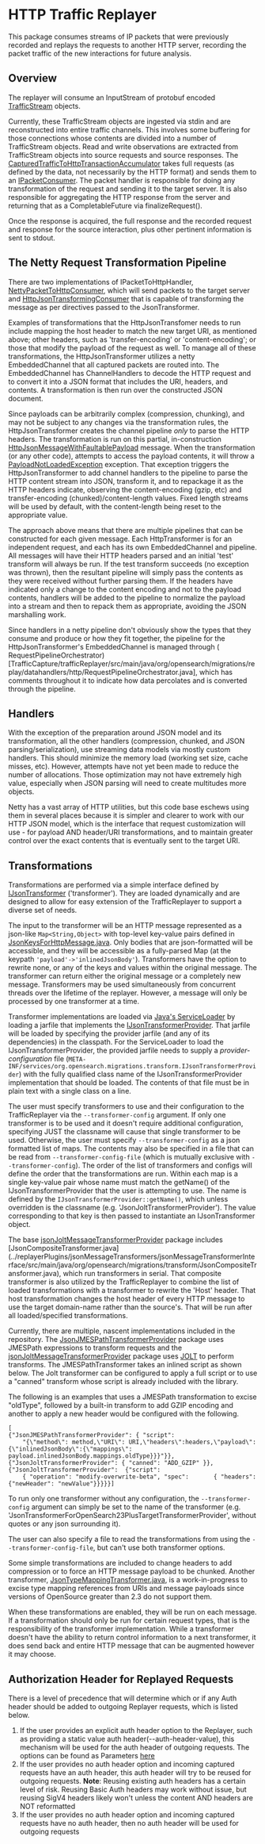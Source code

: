 # HTTP Traffic Replayer

This package consumes streams of IP packets that were previously recorded and replays the requests to another HTTP
server, recording the packet traffic of the new interactions for future analysis.

## Overview

The replayer will consume an InputStream of protobuf
encoded [TrafficStream](../captureProtobufs/src/main/proto/TrafficCaptureStream.proto) objects.

Currently, these TrafficStream objects are ingested via stdin and are reconstructed into entire traffic channels. This
involves some buffering for those connections whose contents are divided into a number of TrafficStream objects.
Read and write observations are extracted from TrafficStream objects into source requests and source responses.
The [CapturedTrafficToHttpTransactionAccumulator](src/main/java/org/opensearch/migrations/replay/CapturedTrafficToHttpTransactionAccumulator.java)
takes full requests (as defined by the data, not necessarily by the HTTP format) and sends them to
an [IPacketConsumer](src/main/java/org/opensearch/migrations/replay/datahandlers/IPacketConsumer.java). The packet handler is
responsible for doing
any transformation of the request and sending it to the target server. It is also responsible for aggregating the HTTP
response from the server and returning that as a CompletableFuture via finalizeRequest().

Once the response is acquired, the full response and the recorded request and response for the source interaction, plus
other pertinent information is sent to stdout.

## The Netty Request Transformation Pipeline

There are two implementations of
IPacketToHttpHandler, [NettyPacketToHttpConsumer](../trafficReplayer/src/main/java/org/opensearch/migrations/replay/datahandlers/NettyPacketToHttpConsumer.java),
which will send packets to the target server
and [HttpJsonTransformingConsumer](./src/main/java/org/opensearch/migrations/replay/datahandlers/http/HttpJsonTransformingConsumer.java)
that is capable of transforming the message as per directives passed to the JsonTransformer.

Examples of transformations that the HttpJsonTransfomer needs to run include mapping the host header to match the new
target URI, as mentioned above; other headers, such as 'transfer-encoding' or 'content-encoding'; or those that modify
the payload of the request as well. To manage all of these transformations, the HttpJsonTransformer utilizes a netty
EmbeddedChannel that all captured packets are routed into. The EmbeddedChannel has ChannelHandlers to decode the HTTP
request and to convert it into a JSON format that includes the URI, headers, and contents. A transformation is then run
over the constructed JSON document.

Since payloads can be arbitrarily complex (compression, chunking), and may not be subject to any changes via the
transformation rules, the HttpJsonTransformer creates the channel pipeline *only* to parse the HTTP headers. The
transformation is run on this partial, in-construction
[HttpJsonMessageWithFaultablePayload](./src/main/java/org/opensearch/migrations/replay/datahandlers/http/HttpJsonMessageWithFaultingPayload.java)
message. When the transformation (or any other code), attempts to access the payload contents, it will throw a
[PayloadNotLoadedException](./src/main/java/org/opensearch/migrations/replay/datahandlers/PayloadNotLoadedException.java)
exception. That exception triggers the HttpJsonTransformer to add channel handlers to the pipeline to parse the HTTP
content stream into JSON, transform it, and to repackage it as the HTTP headers indicate, observing the content-encoding
(gzip, etc) and transfer-encoding (chunked)/content-length values. Fixed length streams will be used by default, with
the content-length being reset to the appropriate value.

The approach above means that there are multiple pipelines that can be constructed for each given message. Each
HttpTransformer is for an independent request, and each has its own EmbeddedChannel and pipeline. All messages will
have their HTTP headers parsed and an initial 'test' transform will always be run. If the test transform succeeds (no
exception was thrown), then the resultant pipeline will simply pass the contents as they were received without further
parsing them. If the headers have indicated only a change to the content encoding and not to the payload contents,
handlers will be added to the pipeline to normalize the payload into a stream and then to repack them as appropriate,
avoiding the JSON marshalling work.

Since handlers in a netty pipeline don't obviously show the types that they consume and produce or how they fit
together, the pipeline for the HttpJsonTransformer's EmbeddedChannel is managed through
(
RequestPipelineOrchestrator)[TrafficCapture/trafficReplayer/src/main/java/org/opensearch/migrations/replay/datahandlers/http/RequestPipelineOrchestrator.java],
which has comments throughout it to indicate how data percolates and is converted through the pipeline.

## Handlers

With the exception of the preparation around JSON model and its transformation, all the other handlers (compression,
chunked, and JSON parsing/serialization), use streaming data models via mostly custom handlers. This should minimize the
memory load (working set size, cache misses, etc). However, attempts have not yet been made to reduce the number of
allocations. Those optimization may not have extremely high value, especially when JSON parsing will need to create
multitudes more objects.

Netty has a vast array of HTTP utilities, but this code base eschews using them in several places because it is simpler
and clearer to work with our HTTP JSON model, which is the interface that request customization will use - for payload
AND header/URI transformations, and to maintain greater control over the exact contents that is eventually sent to the
target URI.

## Transformations

Transformations are performed via a simple interface defined by
[IJsonTransformer](../replayerPlugins/jsonMessageTransformers/jsonMessageTransformerInterface/src/main/java/org/opensearch/migrations/transform/IJsonTransformer.java) ('transformer').  They are loaded dynamically and are designed to allow for easy extension
of the TrafficReplayer to support a diverse set of needs.

The input to the transformer will be an HTTP message represented as a json-like `Map<String,Object>` with
top-level key-value pairs defined in
[JsonKeysForHttpMessage.java](../replayerPlugins/jsonMessageTransformers/jsonMessageTransformerInterface/src/main/java/org/opensearch/migrations/transform/JsonKeysForHttpMessage.java).
Only bodies that are json-formatted will be accessible, and they will be accessible as a fully-parsed Map (at 
the keypath `'payload'->'inlinedJsonBody'`).  Transformers have the option to rewrite none, or any of the keys and
values within the original message.  The transformer can return either the original message or a completely new message.
Transformers may be used simultaneously from concurrent threads over the lifetime of the replayer.  However, 
a message will only be processed by one transformer at a time.

Transformer implementations are loaded via [Java's ServiceLoader](https://docs.oracle.com/javase/8/docs/api/java/util/ServiceLoader.html)
by loading a jarfile that implements the [IJsonTransformerProvider](../replayerPlugins/jsonMessageTransformers/jsonMessageTransformerInterface/src/main/java/org/opensearch/migrations/transform/IJsonTransformerProvider.java).
That jarfile will be loaded by specifying the provider jarfile (and any of its dependencies) in the classpath.
For the ServiceLoader to load the IJsonTransformerProvider, the provided jarfile needs
to supply a _provider-configuration_ file (`META-INF/services/org.opensearch.migrations.transform.IJsonTransformerProvider`)
with the fully qualified class name of the IJsonTransformerProvider implementation that should be loaded.  The contents
of that file must be in plain text with a single class on a line.

The user must specify transformers to use and their configuration to the TrafficReplayer via the `--transformer-config` 
argument.  If only one transformer is to be used and it doesn't require additional configuration, specifying JUST the
classname will cause that single transformer to be used.  Otherwise, the user must specify `--transformer-config` as
a json formatted list of maps.  The contents may also be specified in a file that can be read from 
`--transformer-config-file` (which is mutually exclusive with `--transformer-config`).  The order of the list of 
transformers and configs will define the order that the transformations are run.  Within each map is a single 
key-value pair whose name must match the getName() of the IJsonTransformerProvider that the user is attempting to use.
The name is defined by the `IJsonTransformerProvider::getName()`, which unless overridden is the classname 
(e.g. 'JsonJoltTransformerProvider').  The value corresponding to that key is then passed to instantiate an 
IJsonTransformer object.

The base [jsonJoltMessageTransformerProvider](../replayerPlugins/jsonMessageTransformers/jsonJoltMessageTransformerProvider) 
package includes [JsonCompositeTransformer.java]
(../replayerPlugins/jsonMessageTransformers/jsonMessageTransformerInterface/src/main/java/org/opensearch/migrations/transform/JsonCompositeTransformer.java),
which run transformers in serial.  That composite transformer is also utilized by the TrafficReplayer to combine the
list of loaded transformations with a transformer to rewrite the 'Host' header.  That host transformation changes the 
host header of every HTTP message to use the target domain-name rather than the source's.  That will be run after
all loaded/specified transformations.

Currently, there are multiple, nascent implementations included in the repository.  The 
[JsonJMESPathTransformerProvider](../replayerPlugins/jsonMessageTransformers/jsonJMESPathMessageTransformerProvider) 
package uses JMESPath expressions to transform requests and the
[jsonJoltMessageTransformerProvider](../replayerPlugins/jsonMessageTransformers/jsonJoltMessageTransformerProvider)
package uses [JOLT](https://github.com/bazaarvoice/jolt) to perform transforms.  The JMESPathTransformer takes an inlined script as shown below.
The Jolt transformer can be configured to apply a full script or to use a "canned" transform whose script is 
already included with the library.  

The following is an examples that uses a JMESPath transformation to excise "oldType", followed by a built-in
transform to add GZIP encoding and another to apply a new header would be configured with the following.

```
[
{"JsonJMESPathTransformerProvider": { "script": 
    "{\"method\": method,\"URI\": URI,\"headers\":headers,\"payload\":{\"inlinedJsonBody\":{\"mappings\": payload.inlinedJsonBody.mappings.oldType}}}"}},
{"JsonJoltTransformerProvider": { "canned": "ADD_GZIP" }},
{"JsonJoltTransformerProvider":  {"script": 
    { "operation": "modify-overwrite-beta", "spec":       { "headers": {"newHeader": "newValue"}}}}}]
```

To run only one transformer without any configuration, the `--transformer-config` argument can simply 
be set to the name of the transformer (e.g. 'JsonTransformerForOpenSearch23PlusTargetTransformerProvider', 
without quotes or any json surrounding it).

The user can also specify a file to read the transformations from using the `--transformer-config-file`, but can't use
both transformer options.

Some simple transformations are included to change headers to add compression or to force an HTTP message payload to 
be chunked.  Another transformer, [JsonTypeMappingTransformer.java](../replayerPlugins/jsonMessageTransformers/openSearch23PlusTargetTransformerProvider/src/main/java/org/opensearch/migrations/transform/JsonTypeMappingTransformer.java),
is a work-in-progress to excise type mapping references from URIs and message payloads since versions of OpenSource
greater than 2.3 do not support them.

When these transformations are enabled, they will be run on each message.  If a transformation should only be run
for certain request types, that is the responsibility of the transformer implementation.  While a transformer doesn't
have the ability to return control information to a next transformer, it does send back and entire HTTP message that 
can be augmented however it may choose.


## Authorization Header for Replayed Requests

There is a level of precedence that will determine which or if any Auth header should be added to outgoing Replayer requests, which is listed below.
1. If the user provides an explicit auth header option to the Replayer, such as providing a static value auth header(--auth-header-value), this mechanism will be used for the auth header of outgoing requests. The options can be found as Parameters [here](src/main/java/org/opensearch/migrations/replay/TrafficReplayer.java)
2. If the user provides no auth header option and incoming captured requests have an auth header, this auth header will try to be reused for outgoing requests. **Note**: Reusing existing auth headers has a certain level of risk. Reusing Basic Auth headers may work without issue, but reusing SigV4 headers likely won't unless the content AND headers are NOT reformatted
3. If the user provides no auth header option and incoming captured requests have no auth header, then no auth header will be used for outgoing requests
